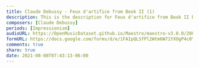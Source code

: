 ```yaml
---
title: Claude Debussy - Feux d'artifice from Book II (1)
description: This is the description for Feux d'artifice from Book II by Claude Debussy
composers: [Claude Debussy]
periods: [Impressionism]
audioURL: https://OpenMusicDataset.github.io/Maestro/maestro-v3.0.0/2008/MIDI-Unprocessed_10_R3_2008_01-05_ORIG_MID--AUDIO_10_R3_2008_wav--4.midi
formURL: https://docs.google.com/forms/d/e/1FAIpQLSfPl2Wtm6W71YXOgP4c0YOHp21NtZf0KSagujnY09Yk0DJD1g/viewform
comments: true
share: true
date: 2021-08-08T07:43:13-06:00
---
```

